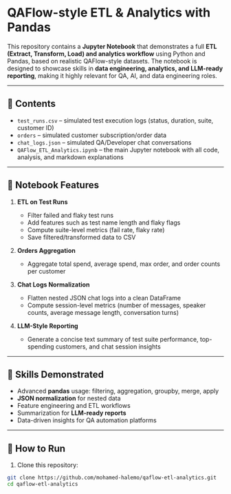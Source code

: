 # QAFlow-style ETL & Analytics with Pandas

This repository contains a **Jupyter Notebook** that demonstrates a full **ETL (Extract, Transform, Load) and analytics workflow** using Python and Pandas, based on realistic QAFlow-style datasets. The notebook is designed to showcase skills in **data engineering, analytics, and LLM-ready reporting**, making it highly relevant for QA, AI, and data engineering roles.

---

## 📂 Contents

- `test_runs.csv` – simulated test execution logs (status, duration, suite, customer ID)  
- `orders` – simulated customer subscription/order data  
- `chat_logs.json` – simulated QA/Developer chat conversations  
- `QAFlow_ETL_Analytics.ipynb` – the main Jupyter notebook with all code, analysis, and markdown explanations

---

## 🚀 Notebook Features

1. **ETL on Test Runs**
   - Filter failed and flaky test runs  
   - Add features such as test name length and flaky flags  
   - Compute suite-level metrics (fail rate, flaky rate)  
   - Save filtered/transformed data to CSV  

2. **Orders Aggregation**
   - Aggregate total spend, average spend, max order, and order counts per customer  

3. **Chat Logs Normalization**
   - Flatten nested JSON chat logs into a clean DataFrame  
   - Compute session-level metrics (number of messages, speaker counts, average message length, conversation turns)  

4. **LLM-Style Reporting**
   - Generate a concise text summary of test suite performance, top-spending customers, and chat session insights  

---

## 🧠 Skills Demonstrated

- Advanced **pandas** usage: filtering, aggregation, groupby, merge, apply  
- **JSON normalization** for nested data  
- Feature engineering and ETL workflows  
- Summarization for **LLM-ready reports**  
- Data-driven insights for QA automation platforms  

---


## 📌 How to Run

1. Clone this repository:

```bash
git clone https://github.com/mohamed-halemo/qaflow-etl-analytics.git
cd qaflow-etl-analytics
